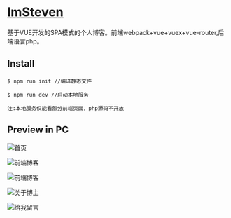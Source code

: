 # [ImSteven](http://www.shenwenjie.com/#/index)

基于VUE开发的SPA模式的个人博客。前端webpack+vue+vuex+vue-router,后端语言php。

## Install
``
$ npm run init //编译静态文件
``

``
$ npm run dev //启动本地服务
``

``
注:本地服务仅能看部分前端页面，php源码不开放
``

## Preview in PC

![首页](https://tiansuiziswjimg.oss-cn-beijing.aliyuncs.com/steven1.jpg)

![前端博客](https://tiansuiziswjimg.oss-cn-beijing.aliyuncs.com/steven2.jpg)

![前端博客](https://tiansuiziswjimg.oss-cn-beijing.aliyuncs.com/steven10.jpg)

![关于博主](https://tiansuiziswjimg.oss-cn-beijing.aliyuncs.com/steven3.jpg)

![给我留言](https://tiansuiziswjimg.oss-cn-beijing.aliyuncs.com/steven4.jpg)
